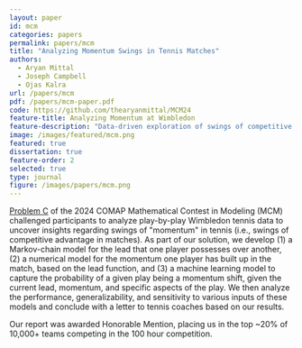 ```yaml
---
layout: paper
id: mcm
categories: papers
permalink: papers/mcm
title: "Analyzing Momentum Swings in Tennis Matches"
authors:
  - Aryan Mittal
  - Joseph Campbell
  - Ojas Kalra
url: /papers/mcm
pdf: /papers/mcm-paper.pdf
code: https://github.com/thearyanmittal/MCM24
feature-title: Analyzing Momentum at Wimbledon
feature-description: "Data-driven exploration of swings of competitive advantage in tennis. Honorable Mention at MCM 2024."
image: /images/featured/mcm.png
featured: true
dissertation: true
feature-order: 2
selected: true
type: journal
figure: /images/papers/mcm.png
---
```


[Problem C](https://www.mathmodels.org/Problems/2024/MCM-C/2024_MCM_Problem_C.pdf) of the 2024 COMAP Mathematical Contest in Modeling (MCM) challenged participants to analyze play-by-play Wimbledon tennis data to uncover insights regarding swings of "momentum" in tennis (i.e., swings of competitive advantage in matches). As part of our solution, we develop (1) a Markov-chain model for the lead that one player possesses over another, (2) a numerical model for the momentum one player has built up in the match, based on the lead function, and (3) a machine learning model to capture the probability of a given play being a momentum shift, given the current lead, momentum, and specific aspects of the play. We then analyze the performance, generalizability, and sensitivity to various inputs of these models and conclude with a letter to tennis coaches based on our results.

Our report was awarded Honorable Mention, placing us in the top ~20% of 10,000+ teams competing in the 100 hour competition.